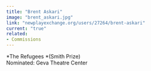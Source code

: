 ```yaml
---
title: "Brent Askari"
image: "brent_askari.jpg"
link: "newplayexchange.org/users/27264/brent-askari"
current: "true"
related:
- Commissions
---
```


*The Refugees *(Smith Prize)\Nominated: Geva Theatre Center
